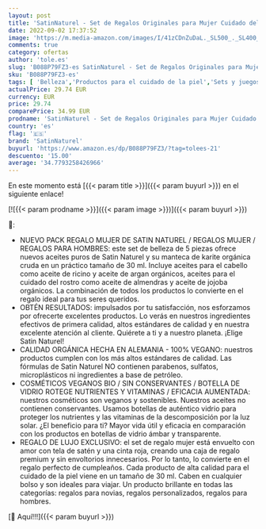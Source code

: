 ```yaml
---
layout: post
title: 'SatinNaturel - Set de Regalos Originales para Mujer Cuidado del Cuerpo ORGÁNICO 5x30 ml – Manteca de Karite  Aceite de Argan  de Jojoba  de Almendras y de Ricino - Caja Regalo Mujer Vegano Bio - Regalos para Mujer'
date: 2022-09-02 17:37:52
image: 'https://m.media-amazon.com/images/I/41zCDnZuDaL._SL500_._SL400_.jpg'
comments: true
category: ofertas
author: 'tole.es'
slug: 'B088P79FZ3-es SatinNaturel - Set de Regalos Originales para Mujer...'
sku: 'B088P79FZ3-es'
tags: [ 'Belleza','Productos para el cuidado de la piel','Sets y juegos para el cuidado de la piel','de','regalo','satinnaturel','set','🇪🇸', ]
actualPrice: 29.74 EUR
currency: EUR
price: 29.74
comparePrice: 34.99 EUR
prodname: 'SatinNaturel - Set de Regalos Originales para Mujer Cuidado del Cuerpo ORGÁNICO 5x30 ml – Manteca de Karite  Aceite de Argan  de Jojoba  de Almendras y de Ricino - Caja Regalo Mujer Vegano Bio - Regalos para Mujer'
country: 'es'
flag: '🇪🇸'
brand: 'SatinNaturel'
buyurl: 'https://www.amazon.es/dp/B088P79FZ3/?tag=tolees-21'
descuento: '15.00'
average: '34.7793258426966'
---
```


En este momento está [{{< param title >}}]({{< param buyurl >}}) en el siguiente enlace!

[![{{< param prodname >}}]({{< param image >}})]({{< param buyurl >}})

🔎:

- NUEVO PACK REGALO MUJER DE SATIN NATUREL / REGALOS MUJER / REGALOS PARA HOMBRES: este set de belleza de 5 piezas ofrece nuevos aceites puros de Satin Naturel y su manteca de karite orgánica cruda en un práctico tamaño de 30 ml. Incluye aceites para el cabello como aceite de ricino y aceite de argan orgánicos, aceites para el cuidado del rostro como aceite de almendras y aceite de jojoba orgánicos. La combinación de todos los productos lo convierte en el regalo ideal para tus seres queridos.
- OBTÉN RESULTADOS: impulsados por tu satisfacción, nos esforzamos por ofrecerte excelentes productos. Lo verás en nuestros ingredientes efectivos de primera calidad, altos estándares de calidad y en nuestra excelente atención al cliente. Quiérete a ti y a nuestro planeta. ¡Elige Satin Naturel!
- CALIDAD ORGÁNICA HECHA EN ALEMANIA - 100% VEGANO: nuestros productos cumplen con los más altos estándares de calidad. Las fórmulas de Satin Naturel NO contienen parabenos, sulfatos, microplásticos ni ingredientes a base de petróleo.
- COSMÉTICOS VEGANOS BIO / SIN CONSERVANTES / BOTELLA DE VIDRIO ROTEGE NUTRIENTES Y VITAMINAS / EFICACIA AUMENTADA: nuestros cosméticos son veganos y sostenibles. Nuestros aceites no contienen conservantes. Usamos botellas de auténtico vidrio para proteger los nutrientes y las vitaminas de la descomposición por la luz solar. ¿El beneficio para ti? Mayor vida útil y eficacia en comparación con los productos en botellas de vidrio ámbar y transparente.
- REGALO DE LUJO EXCLUSIVO: el set de regalo mujer está envuelto con amor con tela de satén y una cinta roja, creando una caja de regalo premium y sin envoltorios innecesarios. Por lo tanto, lo convierte en el regalo perfecto de cumpleaños. Cada producto de alta calidad para el cuidado de la piel viene en un tamaño de 30 ml. Caben en cualquier bolso y son ideales para viajar. Un producto brillante en todas las categorías: regalos para novias, regalos personalizados, regalos para hombres.

[🛒 Aquí!!!]({{< param buyurl >}})
